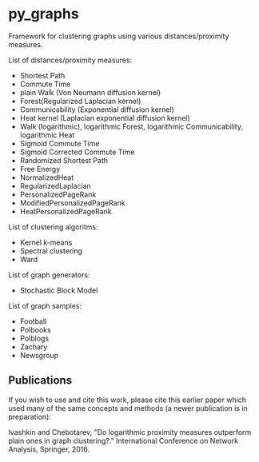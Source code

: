 # py_graphs

Framework for clustering graphs using various distances/proximity measures.

List of distances/proximity measures:
* Shortest Path
* Commute Time
* plain Walk (Von Neumann diffusion kernel)
* Forest(Regularized Laplacian kernel)
* Communicability (Exponential diffusion kernel)
* Heat kernel (Laplacian exponential diffusion kernel)
* Walk (logarithmic), logarithmic Forest, logarithmic Communicability, logarithmic Heat
* Sigmoid Commute Time
* Sigmoid Corrected Commute Time
* Randomized Shortest Path
* Free Energy
* NormalizedHeat
* RegularizedLaplacian
* PersonalizedPageRank
* ModifiedPersonalizedPageRank
* HeatPersonalizedPageRank

List of clustering algoritms:
* Kernel k-means
* Spectral clustering
* Ward

List of graph generators:
* Stochastic Block Model

List of graph samples:
* Football
* Polbooks
* Polblogs
* Zachary
* Newsgroup


Publications
------------

If you wish to use and cite this work, please cite this earlier paper
which used many of the same concepts and methods (a newer publication
is in preparation):

Ivashkin and Chebotarev, "Do logarithmic proximity measures outperform plain ones in graph clustering?." International Conference on Network Analysis, Springer, 2016.
